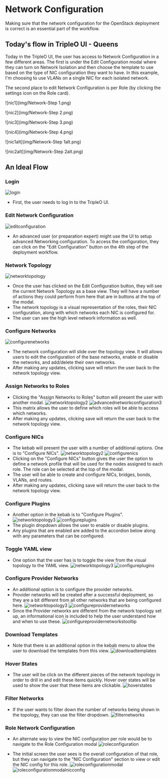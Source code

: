 # Network Configuration
Making sure that the network configuration for the OpenStack deployment is correct is an essential part of the workflow.

## Today's flow in TripleO UI - Queens
Today in the TripleO UI, the user has access to Network Configuration in a few different areas. The first is under the Edit Configuration modal where they can turn on Network Isolation and then choose the template to use based on the type of NIC configuration they want to have. In this example, I'm choosing to use VLANs on a single NIC for each isolated network.

The second place to edit Network Configuration is per Role (by clicking the settings icon on the Role card).

![nic1](img/Network-Step 1.png)

![nic2](img/Network-Step 2.png)

![nic3](img/Network-Step 3.png)

![nic4](img/Network-Step 4.png)

![nic1alt](img/Network-Step 1alt.png)

![nic2alt](img/Network-Step 2alt.png)

## An Ideal Flow

### Login
![login](img/Network-Login.png)
- First, the user needs to log in to the TripleO UI.

### Edit Network Configuration
![editconfiguration](img/Network-Network-Deployment_Plan.png)
- An advanced user (or preparation expert) might use the UI to setup advanced Networking configuration. To access the configuration, they can click on the "Edit Configuration" button on the 4th step of the deployment workflow.

### Network Topology
![networktopology](img/Networking-Network-Edit_Configuration_Modal.png)
- Once the user has clicked on the Edit Configuration button, they will see the current Network Topology as a base view. They will have a number of actions they could perform from here that are in buttons at the top of the modal.
- The network topology is a visual representation of the roles, their NIC configuration, along with which networks each NIC is configured for.
- The user can see the high level network information as well.

### Configure Networks
![configurenetworks](img/Networking-Network-Configure_Networks.png)
- The network configuration will slide over the topology view. It will allows users to edit the configuration of the base networks, enable or disable the networks, and add/delete their own networks.
- After making any updates, clicking save will return the user back to the network topology view.

### Assign Networks to Roles
- Clicking the "Assign Networks to Roles" button will present the user with another modal.
![networktopology2](img/Networking-Network-Edit_Configuration_Modal2.png)
![advancednetworkconfiguration3](img/Networking-Network-Assign_Networks_to_Roles.png)
- This matrix allows the user to define which roles will be able to access which networks.
- After making any updates, clicking save will return the user back to the network topology view.

### Configure NICs
- The kebab will present the user with a number of additional options. One is to "Configure NICs".
![networktopology2](img/Network-Network-Edit_Configuration_Modal.png)
![configurenics](img/Network-Network-Configure_NICs.png)
- Clicking on the "Configure NICs" button gives the user the option to define a network profile that will be used for the nodes assigned to each role. The role can be selected at the top of the modal.
- The user will be able to create and configure NICs, bridges, bonds, VLANs, and routes.
- After making any updates, clicking save will return the user back to the network topology view.

### Configure Plugins
- Another option in the kebab is to "Configure Plugins".
![networktopology3](img/Networking-Network-Edit_Configuration_Modal3.png)
![configureplugins](img/Networking-Network-Configure_Plugins.png)
- The plugin dropdown allows the user to enable or disable plugins.
- Any plugins that are enabled are added to the accordion below along with any parameters that can be configured.

### Toggle YAML view
- One option that the user has is to toggle the view from the visual topology to the YAML view.
![networktopology3](img/Networking-Toggle_YAML_View.png)
![configureplugins](img/Networking-YAML_View.png)

### Configure Provider Networks
- An additional option is to configure the provider networks.
- Provider networks will be created after a successful deployment, so they are a bit different from all other networks that are being configured here.
![networktopology3](img/Networking-Network-Edit_Configuration_Modal4.png)
![configureprovidernetworks](img/Networking-Configure_Provider_Networks.png)
- Since the Provider networks are different from the network topology set up, an informational icon is included to help the user understand how and when to use these.
![configureprovidernetworkstooltip](img/Networking-Configure_Provider_Networks_Tooltip.png)

### Download Templates
- Note that there is an additional option in the kebab menu to allow the user to download the templates from this view.
![downloadtemplates](img/Networking-Network-Download_Templates.png)

### Hover States
- The user will be click on the different pieces of the network topology in order to drill in and edit these items quickly. Hover over states will be used to show the user that these items are clickable.
![hoverstates](img/Networking-Network-Hover_States.png)

### Filter Networks
- If the user wants to filter down the number of networks being shown in the topology, they can use the filter dropdown.
![filternetworks](img/Networking-Network-Filter_Networks.png)

### Role Network Configuration
- An alternate way to view the NIC configuration per role would be to navigate to the Role Configuration modal
![roleconfiguration](img/Network-Network-Deployment_Plan-Roles-Configuration.png)

- The initial screen the user sees is the overall configuration of that role, but they can navigate to the "NIC Configuration" section to view or edit the NIC config for this role.
![roleconfigurationmodal](img/Network-Network-Role-Configuration-Modal.png)
![roleconfigurationmodalnicconfig](img/Network-Network-Role-Configuration-Modal-Configure_NICs.png)
